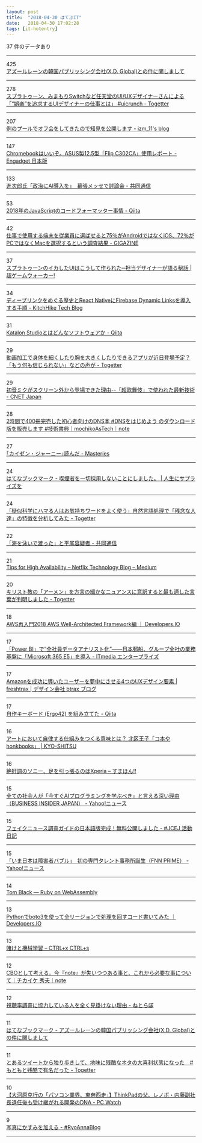```yaml
---
layout: post
title:  "2018-04-30 はてぶIT"
date:   2018-04-30 17:02:28
tags: [it-hotentry]
---
```

37 件のデータあり

<hr><div class="row">
<div class="col-1"><span class="badge badge-pill badge-success h2">425</span></div>
<div class="col-11"><a href='https://www.evernote.com/shard/s491/sh/f09f0657-91db-41b9-b24e-6bc1fbed28a1/f883c82ee8e7f67994448a6aa07b9410' target='_blank'>アズールレーンの韓国パブリッシング会社(X.D. Global)との件に関しまして</a></div>
</div>
<hr>
<div class="row">
<div class="col-1"><span class="badge badge-pill badge-success h2">278</span></div>
<div class="col-11"><a href='https://togetter.com/li/1222263' target='_blank'>スプラトゥーン、みまもりSwitchなど任天堂のUI/UXデザイナーさんによる「“娯楽”を追求するUIデザイナーの仕事とは」 #uicrunch - Togetter</a></div>
</div>
<hr>
<div class="row">
<div class="col-1"><span class="badge badge-pill badge-success h2">207</span></div>
<div class="col-11"><a href='http://izm-11.hatenablog.com/entry/2018/04/29/225324' target='_blank'>例のプールでオフ会をしてきたので知見を公開します - izm_11's blog</a></div>
</div>
<hr>
<div class="row">
<div class="col-1"><span class="badge badge-pill badge-success h2">147</span></div>
<div class="col-11"><a href='https://japanese.engadget.com/2018/04/29/chromebook-asus-12-5-flip-c302ca/' target='_blank'>Chromebookはいいぞ。ASUS製12.5型「Flip C302CA」使用レポート - Engadget 日本版</a></div>
</div>
<hr>
<div class="row">
<div class="col-1"><span class="badge badge-pill badge-success h2">133</span></div>
<div class="col-11"><a href='https://this.kiji.is/363304831441732705' target='_blank'>進次郎氏「政治にAI導入を」　幕張メッセで討論会 - 共同通信</a></div>
</div>
<hr>
<div class="row">
<div class="col-1"><span class="badge badge-pill badge-success h2">53</span></div>
<div class="col-11"><a href='https://qiita.com/shibukawa/items/c2f1bf8e5bb485252402' target='_blank'>2018年のJavaScriptのコードフォーマッター事情 - Qiita</a></div>
</div>
<hr>
<div class="row">
<div class="col-1"><span class="badge badge-pill badge-success h2">42</span></div>
<div class="col-11"><a href='https://gigazine.net/news/20180429-survey-75-percent-enterprise-ios/' target='_blank'>仕事で使用する端末を従業員に選ばせると75％がAndroidではなくiOS、72％がPCではなくMacを選択するという調査結果 - GIGAZINE</a></div>
</div>
<hr>
<div class="row">
<div class="col-1"><span class="badge badge-pill badge-success h2">37</span></div>
<div class="col-11"><a href='http://gamewalker.link/column/ui-crunch-nintendo-splatoon/' target='_blank'>スプラトゥーンのイカしたUIはこうして作られた─担当デザイナーが語る秘話 | 超ゲームウォーカー!</a></div>
</div>
<hr>
<div class="row">
<div class="col-1"><span class="badge badge-pill badge-success h2">34</span></div>
<div class="col-11"><a href='http://tech.kitchhike.com/entry/2018/04/29/222634' target='_blank'>ディープリンクをめぐる歴史とReact NativeにFirebase Dynamic Linksを導入する手順 - KitchHike Tech Blog</a></div>
</div>
<hr>
<div class="row">
<div class="col-1"><span class="badge badge-pill badge-success h2">31</span></div>
<div class="col-11"><a href='https://qiita.com/kazurayam/items/aece5d314f84893a0a14' target='_blank'>Katalon Studioとはどんなソフトウェアか - Qiita</a></div>
</div>
<hr>
<div class="row">
<div class="col-1"><span class="badge badge-pill badge-success h2">29</span></div>
<div class="col-11"><a href='https://togetter.com/li/1222570' target='_blank'>動画加工で身体を細くしたり胸を大きくしたりできるアプリが近日登場予定？「もう何も信じられない」などの声が - Togetter</a></div>
</div>
<hr>
<div class="row">
<div class="col-1"><span class="badge badge-pill badge-success h2">29</span></div>
<div class="col-11"><a href='https://japan.cnet.com/article/35118533/' target='_blank'>初音ミクがスクリーン外から登場できた理由--「超歌舞伎」で使われた最新技術 - CNET Japan</a></div>
</div>
<hr>
<div class="row">
<div class="col-1"><span class="badge badge-pill badge-success h2">28</span></div>
<div class="col-11"><a href='https://note.mu/mochikoastech/n/n7de6204972bf' target='_blank'>2時間で400冊完売した初心者向けのDNS本 #DNSをはじめよう のダウンロード版を販売します #技術書典｜mochikoAsTech｜note</a></div>
</div>
<hr>
<div class="row">
<div class="col-1"><span class="badge badge-pill badge-success h2">27</span></div>
<div class="col-11"><a href='https://papix.hatenablog.com/entry/2018/04/29/215533' target='_blank'>｢カイゼン・ジャーニー｣読んだ - Masteries</a></div>
</div>
<hr>
<div class="row">
<div class="col-1"><span class="badge badge-pill badge-success h2">24</span></div>
<div class="col-11"><a href='http://b.hatena.ne.jp/entry/makonari.com/?p=294' target='_blank'>はてなブックマーク - 喫煙者を一切採用しないことにしました。 | 人生にサプライズを</a></div>
</div>
<hr>
<div class="row">
<div class="col-1"><span class="badge badge-pill badge-success h2">24</span></div>
<div class="col-11"><a href='https://togetter.com/li/1222768' target='_blank'>「疑似科学にハマる人はお気持ちワードをよく使う」自然言語処理で「残念な人達」の特徴を分析してみた - Togetter</a></div>
</div>
<hr>
<div class="row">
<div class="col-1"><span class="badge badge-pill badge-success h2">22</span></div>
<div class="col-11"><a href='https://this.kiji.is/363544374254093409' target='_blank'>「海を泳いで渡った」と平尾容疑者 - 共同通信</a></div>
</div>
<hr>
<div class="row">
<div class="col-1"><span class="badge badge-pill badge-success h2">21</span></div>
<div class="col-11"><a href='https://medium.com/@NetflixTechBlog/be0472f2599c' target='_blank'>Tips for High Availability – Netflix Technology Blog – Medium</a></div>
</div>
<hr>
<div class="row">
<div class="col-1"><span class="badge badge-pill badge-success h2">20</span></div>
<div class="col-11"><a href='https://togetter.com/li/1222551' target='_blank'>キリスト教の「アーメン」を方言の細かなニュアンスに意訳すると最も適した言葉が判明しました - Togetter</a></div>
</div>
<hr>
<div class="row">
<div class="col-1"><span class="badge badge-pill badge-success h2">18</span></div>
<div class="col-11"><a href='https://dev.classmethod.jp/cloud/aws/2018-aws-re-entering-w-a/' target='_blank'>AWS再入門2018 AWS Well-Architected Framework編 ｜ Developers.IO</a></div>
</div>
<hr>
<div class="row">
<div class="col-1"><span class="badge badge-pill badge-success h2">17</span></div>
<div class="col-11"><a href='http://www.itmedia.co.jp/enterprise/articles/1804/27/news081.html' target='_blank'>「Power BI」で“全社員データアナリスト化”――日本郵船、グループ全社の業務基盤に「Microsoft 365 E5」を導入 - ITmedia エンタープライズ</a></div>
</div>
<hr>
<div class="row">
<div class="col-1"><span class="badge badge-pill badge-success h2">17</span></div>
<div class="col-11"><a href='http://blog.btrax.com/jp/2018/04/30/amazon-ux/' target='_blank'>Amazonを成功に導いたユーザーを夢中にさせる4つのUXデザイン要素 | freshtrax | デザイン会社 btrax ブログ</a></div>
</div>
<hr>
<div class="row">
<div class="col-1"><span class="badge badge-pill badge-success h2">17</span></div>
<div class="col-11"><a href='https://qiita.com/zk_phi/items/3180902a37fa73223020' target='_blank'>自作キーボード (Ergo42) を組み立てた - Qiita</a></div>
</div>
<hr>
<div class="row">
<div class="col-1"><span class="badge badge-pill badge-success h2">16</span></div>
<div class="col-11"><a href='http://kyo-shitsu.net/columns/artprojects_2/' target='_blank'>アートにおいて自律する仕組みをつくる意味とは？ 北区王子「コ本や honkbooks」 | KYO-SHITSU</a></div>
</div>
<hr>
<div class="row">
<div class="col-1"><span class="badge badge-pill badge-success h2">16</span></div>
<div class="col-11"><a href='https://smhn.info/201804-xperia-deficit' target='_blank'>絶好調のソニー、足を引っ張るのはXperia – すまほん!!</a></div>
</div>
<hr>
<div class="row">
<div class="col-1"><span class="badge badge-pill badge-success h2">15</span></div>
<div class="col-11"><a href='https://headlines.yahoo.co.jp/hl?a=20180429-00010001-binsider-sci' target='_blank'>全ての社会人が「今すぐAIプログラミングを学ぶべき」と言える深い理由（BUSINESS INSIDER JAPAN） - Yahoo!ニュース</a></div>
</div>
<hr>
<div class="row">
<div class="col-1"><span class="badge badge-pill badge-success h2">15</span></div>
<div class="col-11"><a href='http://jcej.hatenablog.com/entry/2018/04/28/101512' target='_blank'>フェイクニュース調査ガイドの日本語版完成！無料公開しました - #JCEJ 活動日記</a></div>
</div>
<hr>
<div class="row">
<div class="col-1"><span class="badge badge-pill badge-success h2">15</span></div>
<div class="col-11"><a href='https://headlines.yahoo.co.jp/hl?a=20180429-00010002-fnnprimev-ent' target='_blank'>「いま日本は障害者バブル」　初の専門タレント事務所誕生（FNN PRIME） - Yahoo!ニュース</a></div>
</div>
<hr>
<div class="row">
<div class="col-1"><span class="badge badge-pill badge-success h2">14</span></div>
<div class="col-11"><a href='http://www.blacktm.com/blog/ruby-on-webassembly' target='_blank'>Tom Black — Ruby on WebAssembly</a></div>
</div>
<hr>
<div class="row">
<div class="col-1"><span class="badge badge-pill badge-success h2">13</span></div>
<div class="col-11"><a href='https://dev.classmethod.jp/cloud/aws/iterate-all-region-with-python-boto3/' target='_blank'>Pythonでboto3を使って全リージョンで処理を回すコード書いてみた ｜ Developers.IO</a></div>
</div>
<hr>
<div class="row">
<div class="col-1"><span class="badge badge-pill badge-success h2">13</span></div>
<div class="col-11"><a href='https://ctrl-x-s.blog/2018/04/30/%E8%B3%AD%E3%81%91%E3%81%A8%E3%83%99%E3%82%A4%E3%82%BA%E3%82%A8%E3%83%A9%E3%83%BC/' target='_blank'>賭けと機械学習 – CTRL+x CTRL+s</a></div>
</div>
<hr>
<div class="row">
<div class="col-1"><span class="badge badge-pill badge-success h2">12</span></div>
<div class="col-11"><a href='https://note.mu/chikaike/n/n2cc397bfed77' target='_blank'>CBOとして考える。今『note』が失いつつある事と、これから必要な事について｜チカイケ 秀夫｜note</a></div>
</div>
<hr>
<div class="row">
<div class="col-1"><span class="badge badge-pill badge-success h2">12</span></div>
<div class="col-11"><a href='http://nlab.itmedia.co.jp/nl/articles/1804/26/news098.html' target='_blank'>視聴率調査に協力している人を全く見掛けない理由 - ねとらぼ</a></div>
</div>
<hr>
<div class="row">
<div class="col-1"><span class="badge badge-pill badge-success h2">11</span></div>
<div class="col-11"><a href='http://b.hatena.ne.jp/entry/s/www.evernote.com/shard/s491/sh/f09f0657-91db-41b9-b24e-6bc1fbed28a1/f883c82ee8e7f67994448a6aa07b9410' target='_blank'>はてなブックマーク - アズールレーンの韓国パブリッシング会社(X.D. Global)との件に関しまして</a></div>
</div>
<hr>
<div class="row">
<div class="col-1"><span class="badge badge-pill badge-success h2">11</span></div>
<div class="col-11"><a href='https://togetter.com/li/1222803' target='_blank'>とあるツイートから独り歩きして、地味に残酷なネタの大喜利状態になった　#もともと残酷で有名だった - Togetter</a></div>
</div>
<hr>
<div class="row">
<div class="col-1"><span class="badge badge-pill badge-success h2">10</span></div>
<div class="col-11"><a href='https://pc.watch.impress.co.jp/docs/column/gyokai/1119684.html' target='_blank'>【大河原克行の「パソコン業界、東奔西走」】ThinkPadの父、レノボ・内藤副社長退任後も受け継がれる開発のDNA - PC Watch</a></div>
</div>
<hr>
<div class="row">
<div class="col-1"><span class="badge badge-pill badge-success h2">9</span></div>
<div class="col-11"><a href='http://www.ryoanna.com/entry/2018/04/29/202243' target='_blank'>写真にかすみを加える - #RyoAnnaBlog</a></div>
</div>
<hr>
